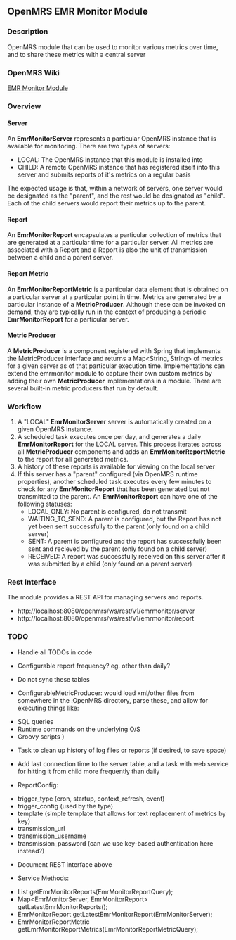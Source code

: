 ## OpenMRS EMR Monitor Module

### Description
OpenMRS module that can be used to monitor various metrics over time, and to share these metrics with a central server

### OpenMRS Wiki
[EMR Monitor Module](https://wiki.openmrs.org/display/projects/EMR+Monitor+Module)

### Overview

#### Server
An __EmrMonitorServer__ represents a particular OpenMRS instance that is available for monitoring.  There are two types of servers:
* LOCAL:  The OpenMRS instance that this module is installed into
* CHILD:  A remote OpenMRS instance that has registered itself into this server and submits reports of it's metrics on a regular basis

The expected usage is that, within a network of servers, one server would be designated as the "parent", and the rest would be designated as "child".
Each of the child servers would report their metrics up to the parent.

#### Report
An __EmrMonitorReport__ encapsulates a particular collection of metrics that are generated at a particular time for a particular server.
All metrics are associated with a Report and a Report is also the unit of transmission between a child and a parent server.

#### Report Metric
An __EmrMonitorReportMetric__ is a particular data element that is obtained on a particular server at a particular point in time.  Metrics are generated
by a particular instance of a __MetricProducer__.  Although these can be invoked on demand, they are typically run in the context of producing a periodic
__EmrMonitorReport__ for a particular server.

#### Metric Producer
A __MetricProducer__ is a component registered with Spring that implements the MetricProducer interface and returns a Map<String, String> of metrics for a
given server as of that particular execution time.  Implementations can extend the emrmonitor module to capture their own custom metrics by adding their own
__MetricProducer__ implementations in a module.  There are several built-in metric producers that run by default.

### Workflow

1. A "LOCAL" __EmrMonitorServer__ server is automatically created on a given OpenMRS instance.
2. A scheduled task executes once per day, and generates a daily __EmrMonitorReport__ for the LOCAL server.  This process iterates across all __MetricProducer__ components and
   adds an __EmrMonitorReportMetric__ to the report for all generated metrics.
3. A history of these reports is available for viewing on the local server
4. If this server has a "parent" configured (via OpenMRS runtime properties), another scheduled task executes every few minutes to check for any __EmrMonitorReport__ that has
   been generated but not transmitted to the parent.  An __EmrMonitorReport__ can have one of the following statuses:
   * LOCAL_ONLY:  No parent is configured, do not transmit
   * WAITING_TO_SEND:  A parent is configured, but the Report has not yet been sent successfully to the parent (only found on a child server)
   * SENT:  A parent is configured and the report has successfully been sent and recieved by the parent (only found on a child server)
   * RECEIVED:  A report was successfully received on this server after it was submitted by a child (only found on a parent server)

### Rest Interface

The module provides a REST API for managing servers and reports.

- http://localhost:8080/openmrs/ws/rest/v1/emrmonitor/server
- http://localhost:8080/openmrs/ws/rest/v1/emrmonitor/report

### TODO

* Handle all TODOs in code
* Configurable report frequency?  eg. other than daily?
* Do not sync these tables

* ConfigurableMetricProducer: would load xml/other files from somewhere in the .OpenMRS directory, parse these, and allow for executing things like:
- SQL queries
- Runtime commands on the underlying O/S
- Groovy scripts
}

* Task to clean up history of log files or reports (if desired, to save space)

* Add last connection time to the server table, and a task with web service for hitting it from child more frequently than daily

* ReportConfig:
- trigger_type (cron, startup, context_refresh, event)
- trigger_config (used by the type)
- template (simple template that allows for text replacement of metrics by key)
- transmission_url
- transmission_username
- transmission_password
(can we use key-based authentication here instead?)

* Document REST interface above

* Service Methods:
- List<EmrMonitorReport> getEmrMonitorReports(EmrMonitorReportQuery);
- Map<EmrMonitorServer, EmrMonitorReport> getLatestEmrMonitorReports();
- EmrMonitorReport getLatestEmrMonitorReport(EmrMonitorServer);
- EmrMonitorReportMetric getEmrMonitorReportMetrics(EmrMonitorReportMetricQuery);